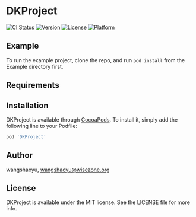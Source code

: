 # DKProject

[![CI Status](https://img.shields.io/travis/wangshaoyu/DKProject.svg?style=flat)](https://travis-ci.org/wangshaoyu/DKProject)
[![Version](https://img.shields.io/cocoapods/v/DKProject.svg?style=flat)](https://cocoapods.org/pods/DKProject)
[![License](https://img.shields.io/cocoapods/l/DKProject.svg?style=flat)](https://cocoapods.org/pods/DKProject)
[![Platform](https://img.shields.io/cocoapods/p/DKProject.svg?style=flat)](https://cocoapods.org/pods/DKProject)

## Example

To run the example project, clone the repo, and run `pod install` from the Example directory first.

## Requirements

## Installation

DKProject is available through [CocoaPods](https://cocoapods.org). To install
it, simply add the following line to your Podfile:

```ruby
pod 'DKProject'
```

## Author

wangshaoyu, wangshaoyu@wisezone.org

## License

DKProject is available under the MIT license. See the LICENSE file for more info.
